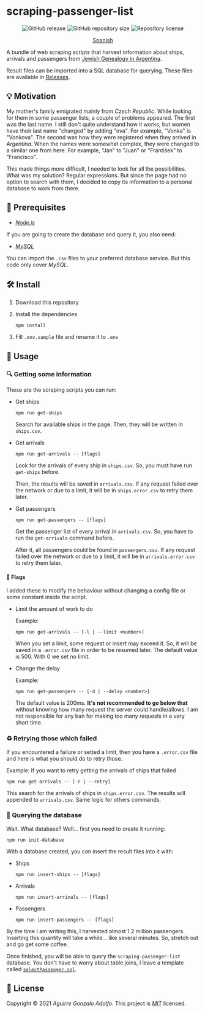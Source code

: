 # scraping-passenger-list

<div align='center'>

![GitHub release](https://img.shields.io/github/v/release/gonza7aav/scraping-passenger-list?label=release&color=informational)
![GitHub repository size](https://img.shields.io/github/repo-size/gonza7aav/scraping-passenger-list?label=size&color=informational)
![Repository license](https://img.shields.io/github/license/gonza7aav/scraping-passenger-list?label=license&color=informational)

[Spanish](README.es.md)

</div>

A bundle of web scraping scripts that harvest information about ships, arrivals and passengers from [Jewish Genealogy in Argentina](https://www.hebrewsurnames.com/).

Result files can be imported into a SQL database for querying. These files are available in [Releases](https://github.com/gonza7aav/scraping-passenger-list/releases).

## 💡 Motivation

My mother's family emigrated mainly from _Czech Republic_. While looking for them in some passenger lists, a couple of problems appeared. The first was the last name. I still don't quite understand how it works, but women have their last name "changed" by adding "ova". For example, "Vonka" is "Vonkova". The second was how they were registered when they arrived in _Argentina_. When the names were somewhat complex, they were changed to a similar one from here. For example, "Jan" to "Juan" or "František" to "Francisco".

This made things more difficult, I needed to look for all the possibilities. What was my solution? Regular expressions. But since the page had no option to search with them, I decided to copy its information to a personal database to work from there.

## 🚧 Prerequisites

- _[Node.js](https://nodejs.org/)_

If you are going to create the database and query it, you also need:

- _[MySQL](https://www.mysql.com/)_

You can import the `.csv` files to your preferred database service. But this code only cover _MySQL_.

## 🛠️ Install

1. Download this repository

2. Install the dependencies

   ```console
   npm install
   ```

3. Fill `.env.sample` file and rename it to `.env`

## 🚀 Usage

### 🔍 Getting some information

These are the scraping scripts you can run:

- Get ships

  ```console
  npm run get-ships
  ```

  Search for available ships in the page. Then, they will be written in `ships.csv`.

- Get arrivals

  ```console
  npm run get-arrivals -- [flags]
  ```

  Look for the arrivals of every ship in `ships.csv`. So, you must have run `get-ships` before.

  Then, the results will be saved in `arrivals.csv`. If any request failed over the network or due to a limit, it will be in `ships.error.csv` to retry them later.

- Get passengers

  ```console
  npm run get-passengers -- [flags]
  ```

  Get the passenger list of every arrival in `arrivals.csv`. So, you have to run the `get-arrivals` command before.

  After it, all passengers could be found in `passengers.csv`. If any request failed over the network or due to a limit, it will be in `arrivals.error.csv` to retry them later.

#### 🚩 Flags

I added these to modify the behaviour without changing a config file or some constant inside the script.

- Limit the amount of work to do

  Example:

  ```console
  npm run get-arrivals -- [-l | --limit <number>]
  ```

  When you set a limit, some request or insert may exceed it. So, it will be saved in a `.error.csv` file in order to be resumed later. The default value is 500. With 0 we set no limit.

- Change the delay

  Example:

  ```console
  npm run get-passengers -- [-d | --delay <number>]
  ```

  The default value is 200ms. **It's not recommended to go below that** without knowing how many request the server could handle/allows. I am not responsible for any ban for making too many requests in a very short time.

### ♻️ Retrying those which failed

If you encountered a failure or setted a limit, then you have a `.error.csv` file and here is what you should do to retry those.

Example: If you want to retry getting the arrivals of ships that failed

```console
npm run get-arrivals -- [-r | --retry]
```

This search for the arrivals of ships in `ships.error.csv`. The results will appended to `arrivals.csv`. Same logic for others commands.

### 🔣 Querying the database

Wait. What database? Well... first you need to create it running:

```console
npm run init-database
```

With a database created, you can insert the result files into it with:

- Ships

  ```console
  npm run insert-ships -- [flags]
  ```

- Arrivals

  ```console
  npm run insert-arrivals -- [flags]
  ```

- Passengers

  ```console
  npm run insert-passengers -- [flags]
  ```

By the time I am writing this, I harvested almost 1.2 million passengers. Inserting this quantity will take a while... like several minutes. So, stretch out and go get some coffee.

Once finished, you will be able to query the `scraping-passenger-list` database. You don't have to worry about table joins, I leave a template called [`selectPassenger.sql`](src/selectPassenger.sql).

## 📝 License

Copyright © 2021 _Aguirre Gonzalo Adolfo_.
This project is _[MIT](LICENSE)_ licensed.
